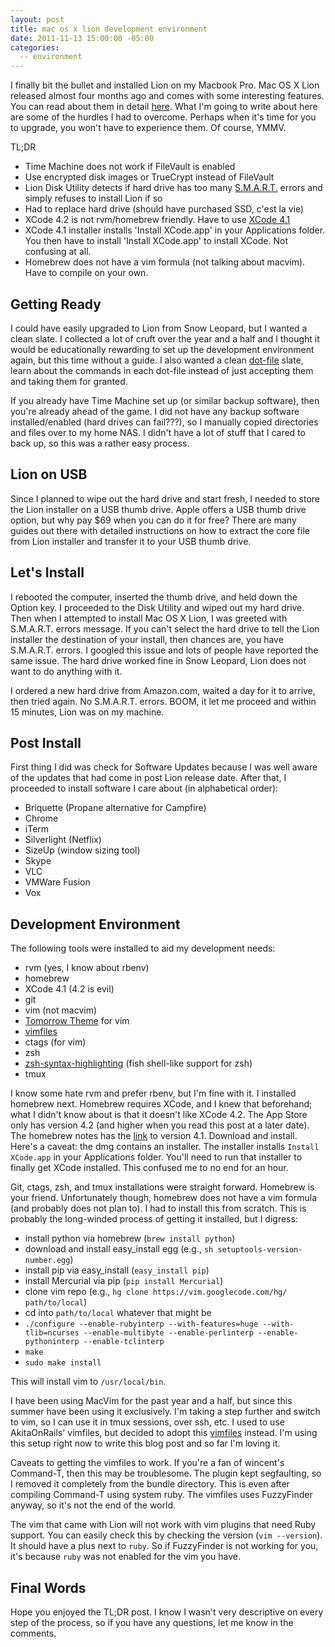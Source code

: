 ```yaml
---
layout: post
title: mac os x lion development environment
date: 2011-11-13 15:00:00 -05:00
categories:
  -- environment
---
```


I finally bit the bullet and installed Lion on my Macbook Pro.  Mac OS X Lion released almost four months ago and comes with
 some interesting features.  You can read about them in detail [here](http://en.wikipedia.org/wiki/Mac_OS_X_Lion).
 What I'm going to write about here are some of the hurdles I had to overcome. Perhaps when it's time for you to upgrade,
 you won't have to experience them.  Of course, YMMV.

TL;DR

* Time Machine does not work if FileVault is enabled
* Use encrypted disk images or TrueCrypt instead of FileVault
* Lion Disk Utility detects if hard drive has too many [S.M.A.R.T.](http://en.wikipedia.org/wiki/S.M.A.R.T.) errors and simply refuses to install Lion if so
* Had to replace hard drive (should have purchased SSD, c'est la vie)
* XCode 4.2 is not rvm/homebrew friendly.  Have to use [XCode 4.1](https://developer.apple.com/downloads/download.action?path=Developer_Tools/xcode_4.1_for_lion/xcode_4.1_for_lion.dmg)
* XCode 4.1 installer installs 'Install XCode.app' in your Applications folder. You then have to install 'Install XCode.app' to install XCode. Not confusing at all.
* Homebrew does not have a vim formula (not talking about macvim). Have to compile on your own.

## Getting Ready

I could have easily upgraded to Lion from Snow Leopard, but I wanted a clean slate.  I collected a lot of cruft over the year
 and a half and I thought it would be educationally rewarding to set up the development environment again, but this time
 without a guide.  I also wanted a clean [dot-file](http://en.wikipedia.org/wiki/Dot-file) slate, learn about the commands in
 each dot-file instead of just accepting them and taking them for granted.

If you already have Time Machine set up (or similar backup software), then you're already ahead of the game.  I did not have
 any backup software installed/enabled (hard drives can fail???), so I manually copied directories and files over to my home
 NAS.  I didn't have a lot of stuff that I cared to back up, so this was a rather easy process.

## Lion on USB

Since I planned to wipe out the hard drive and start fresh, I needed to store the Lion installer on a USB thumb drive.  Apple 
 offers a USB thumb drive option, but why pay $69 when you can do it for free?  There are many guides out there with
 detailed instructions on how to extract the core file from Lion installer and transfer it to your USB thumb drive.

## Let's Install

I rebooted the computer, inserted the thumb drive, and held down the Option key.  I proceeded to the Disk Utility and wiped
 out my hard drive.  Then when I attempted to install Mac OS X Lion, I was greeted with S.M.A.R.T. errors message.  If you
 can't select the hard drive to tell the Lion installer the destination of your install, then chances are, you have S.M.A.R.T.
 errors.  I googled this issue and lots of people have reported the same issue.  The hard drive worked fine in Snow Leopard,
 Lion does not want to do anything with it.

I ordered a new hard drive from Amazon.com, waited a day for it to arrive, then tried again.  No S.M.A.R.T. errors.  BOOM, it
 let me proceed and within 15 minutes, Lion was on my machine.

## Post Install

First thing I did was check for Software Updates because I was well aware of the updates that had come in post Lion release
 date.  After that, I proceeded to install software I care about (in alphabetical order):

* Briquette (Propane alternative for Campfire)
* Chrome
* iTerm
* Silverlight (Netflix)
* SizeUp (window sizing tool)
* Skype
* VLC
* VMWare Fusion
* Vox

## Development Environment

The following tools were installed to aid my development needs:

* rvm (yes, I know about rbenv)
* homebrew
* XCode 4.1 (4.2 is evil)
* git
* vim (not macvim)
* [Tomorrow Theme](https://github.com/ChrisKempson/Vim-Tomorrow-Theme) for vim
* [vimfiles](https://github.com/braintreeps/vim_dotfiles)
* ctags (for vim)
* zsh
* [zsh-syntax-highlighting](https://github.com/zsh-users/zsh-syntax-highlighting) (fish shell-like support for zsh)
* tmux

I know some hate rvm and prefer rbenv, but I'm fine with it.  I installed homebrew next.  Homebrew requires XCode, and I knew
 that beforehand; what I didn't know about is that it doesn't like XCode 4.2.  The App Store only has version 4.2 (and higher
 when you read this post at a later date).  The homebrew notes has the [link](https://developer.apple.com/downloads/download.action?path=Developer_Tools/xcode_4.1_for_lion/xcode_4.1_for_lion.dmg)
 to version 4.1.  Download and install.  Here's a caveat: the dmg contains an installer.  The installer installs
 `Install XCode.app` in your Applications folder.  You'll need to run that installer to finally get XCode installed.
 This confused me to no end for an hour.

Git, ctags, zsh, and tmux installations were straight forward.  Homebrew is your friend.  Unfortunately though, homebrew does
 not have a vim formula (and probably does not plan to).  I had to install this from scratch.  This is probably the
 long-winded process of getting it installed, but I digress:

* install python via homebrew (`brew install python`)
* download and install easy_install egg (e.g., `sh setuptools-version-number.egg`)
* install pip via easy_install (`easy_install pip`)
* install Mercurial via pip (`pip install Mercurial`)
* clone vim repo (e.g., `hg clone https://vim.googlecode.com/hg/ path/to/local`)
* cd into `path/to/local` whatever that might be
* `./configure --enable-rubyinterp --with-features=huge --with-tlib=ncurses --enable-multibyte --enable-perlinterp --enable-pythoninterp --enable-tclinterp`
* `make`
* `sudo make install`

This will install vim to `/usr/local/bin`.

I have been using MacVim for the past year and a half, but since this summer have been using it exclusively.  I'm taking a
 step further and switch to vim, so I can use it in tmux sessions, over ssh, etc.  I used to use AkitaOnRails'
 vimfiles, but decided to adopt this [vimfiles](https://github.com/braintreeps/vim_dotfiles) instead.  I'm using this
 setup right now to write this blog post and so far I'm loving it.

Caveats to getting the vimfiles to work.  If you're a fan of wincent's Command-T, then this may be troublesome.  The
 plugin kept segfaulting, so I removed it completely from the bundle directory.  This is even after compiling Command-T
 using system ruby.  The vimfiles uses FuzzyFinder anyway, so it's not the end of the world.

The vim that came with Lion will not work with vim plugins that need Ruby support.  You can easily check this by checking
 the version (`vim --version`).  It should have a plus next to `ruby`.  So if FuzzyFinder is not working for you, it's
 because `ruby` was not enabled for the vim you have.

## Final Words

Hope you enjoyed the TL;DR post.  I know I wasn't very descriptive on every step of the process, so if you have any questions,
 let me know in the comments.
